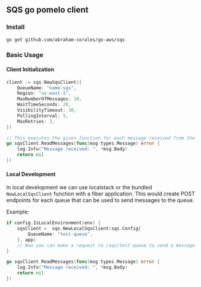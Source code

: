 
## SQS go pomelo client

### Install
    
```sh
go get github.com/abraham-corales/go-aws/sqs
```

### Basic Usage

#### Client Initialization
```go
client := sqs.NewSqsClient({
	QueueName: "name-sqs",
    Region: "us-east-1",
    MaxNumberOfMessages: 10,
    WaitTimeSeconds: 20,
    VisibilityTimeout: 30,
    PollingInterval: 5,
    MaxRetries: 3,
})

// This executes the given function for each message received from the queue
go sqsClient.ReadMessages(func(msg types.Message) error {
    log.Info("Message received: ", *msg.Body)
    return nil
})
```
#### Local Development
In local development we can use localstack or the bundled `NewLocalSqsClient` function with a fiber application.
This would create POST endpoints for each queue that can be used to send messages to the queue.

Example:
```go
if config.IsLocalEnvironment(env) {
	sqsClient =  sqs.NewLocalSqsClient(sqs.Config{
        QueueName: "test-queue",
    }, app)
	// Now you can make a request to /sqs/test-queue to send a message to the queue
}

go sqsClient.ReadMessages(func(msg types.Message) error {
    log.Info("Message received: ", *msg.Body)
    return nil
})
```